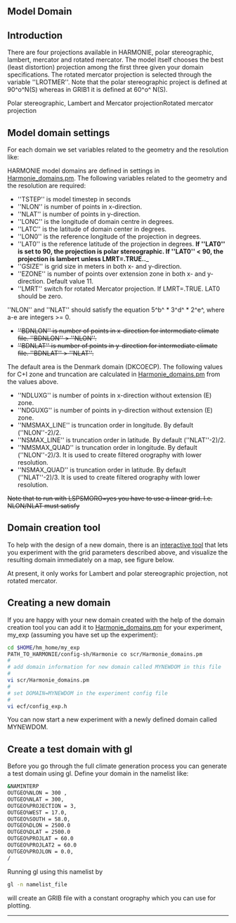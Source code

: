 

## Model Domain

## Introduction
There are four projections available in HARMONIE, polar stereographic, lambert, mercator and rotated mercator. The model itself chooses the best (least distortion) projection among the first three given your domain specifications. The rotated mercator projection is selected through the variable ''LROTMER''. Note that the polar stereographic project is defined at 90^o^N(S) whereas in GRIB1 it is defined at 60^o^ N(S).

Polar stereographic, Lambert and Mercator projectionRotated mercator projection
## Model domain settings

For each domain we set variables related to the geometry and the resolution like:

HARMONIE model domains are defined in settings in [Harmonie_domains.pm](Harmonie/scr/Harmonie_domains.pm?rev=release-43h2.beta.3). The following variables related to the geometry and the resolution are required:

 * ''TSTEP'' is model timestep in seconds
 * ''NLON'' is number of points in x-direction.
 * ''NLAT'' is number of points in y-direction.
 * ''LONC'' is the longitude of domain centre in degrees.
 * ''LATC'' is the latitude of domain center in degrees.
 * ''LON0'' is the reference longitude of the projection in degrees.
 * ''LAT0'' is the reference latitude of the projection in degrees. __If ''LAT0'' is set to 90, the projection is **polar stereographic**. If ''LAT0'' < 90, the projection is **lambert** unless LMRT=.TRUE..___  
 * ''GSIZE'' is grid size in meters in both x- and y-direction.
 * ''EZONE'' is number of points over extension zone in both x- and y-direction. Default value 11. 
 * ''LMRT'' switch for rotated Mercator projection. If LMRT=.TRUE. LAT0 should be zero.

''NLON'' and ''NLAT'' should satisfy the equation 5^b^ * 3^d^ * 2^e^, where a-e are integers >= 0.

 * ~~''BDNLON'' is number of points in x-direction for intermediate climate file. ''BDNLON'' > ''NLON''.~~
 * ~~''BDNLAT'' is number of points in y-direction for intermediate climate file. ''BDNLAT'' > ''NLAT''.~~

The default area is the Denmark domain (DKCOECP). The following values for C+I zone and truncation are calculated in [Harmonie_domains.pm](Harmonie/scr/Harmonie_domains.pm?rev=release-43h2.beta.3) from the values above. 

 * ''NDLUXG'' is number of points in x-direction without extension (E) zone.
 * ''NDGUXG'' is number of points in y-direction without extension (E) zone.
 * ''NMSMAX_LINE'' is truncation order in longitude. By default (''NLON''-2)/2. 
 * ''NSMAX_LINE'' is truncation order in latitude. By default (''NLAT''-2)/2. 
 * ''NMSMAX_QUAD'' is truncation order in longitude. By default (''NLON''-2)/3. It is used to create filtered orography with lower resolution.
 * ''NSMAX_QUAD'' is truncation order in latitude. By default (''NLAT''-2)/3. It is used to create filtered orography with lower resolution.

~~Note that to run with LSPSMORO=yes you have to use a linear grid. I.e. NLON/NLAT must satisfy~~

## Domain creation tool

To help with the design of a new domain, there is an [interactive tool](https://www.hirlam.org/nwptools/domain.html)
that lets you experiment with the grid parameters described above, and visualize the resulting domain immediately
on a map, see figure below.


At present, it only works for Lambert and polar stereographic projection, not rotated mercator.

## Creating a new domain
If you are happy with your new domain created with the help of the domain creation tool you can add it to [Harmonie_domains.pm](Harmonie/scr/Harmonie_domains.pm?rev=release-43h2.beta.3) for your experiment, my_exp (assuming you have set up the experiment):
```bash
cd $HOME/hm_home/my_exp
PATH_TO_HARMONIE/config-sh/Harmonie co scr/Harmonie_domains.pm
#
# add domain information for new domain called MYNEWDOM in this file
#
vi scr/Harmonie_domains.pm
#
# set DOMAIN=MYNEWDOM in the experiment config file
#
vi ecf/config_exp.h 
```
You can now start a new experiment with a newly defined domain called MYNEWDOM.

## Create a test domain with gl
Before you go through the full climate generation process you can generate a test domain using gl. Define your domain in the namelist like:
```bash
&NAMINTERP
OUTGEO%NLON = 300 ,
OUTGEO%NLAT = 300,
OUTGEO%PROJECTION = 3,
OUTGEO%WEST = 17.0,
OUTGEO%SOUTH = 58.0,
OUTGEO%DLON = 2500.0
OUTGEO%DLAT = 2500.0
OUTGEO%PROJLAT = 60.0
OUTGEO%PROJLAT2 = 60.0
OUTGEO%PROJLON = 0.0,
/
```
Running gl using this namelist by
```bash
gl -n namelist_file
```
will create an GRIB file with a constant orography which you can use for plotting. 

----


